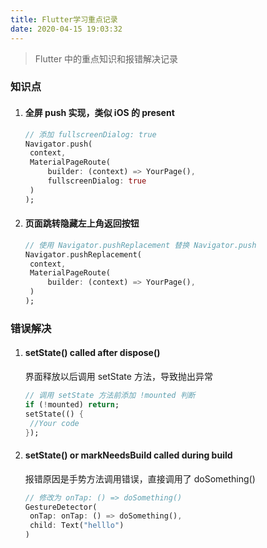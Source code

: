 ```yaml
---
title: Flutter学习重点记录
date: 2020-04-15 19:03:32
---
```


> Flutter 中的重点知识和报错解决记录

<!-- toc -->

### 知识点

1. #### 全屏 push 实现，类似 iOS 的 present

   ```dart
   // 添加 fullscreenDialog: true
   Navigator.push(
   	context, 
   	MaterialPageRoute(
   		builder: (context) => YourPage(),
   		fullscreenDialog: true
   	)
   );
   ```

2. #### 页面跳转隐藏左上角返回按钮

   ```dart
   // 使用 Navigator.pushReplacement 替换 Navigator.push
   Navigator.pushReplacement(
   	context, 
   	MaterialPageRoute(
   		builder: (context) => YourPage(),
   	)
   );
   ```

### 错误解决

1. #### setState() called after dispose()

   界面释放以后调用 setState 方法，导致抛出异常

   ```dart
   // 调用 setState 方法前添加 !mounted 判断
   if (!mounted) return;
   setState(() {
   	//Your code
   });
   ```
   
2. #### setState() or markNeedsBuild called during build

   报错原因是手势方法调用错误，直接调用了 doSomething()

   ```dart
   // 修改为 onTap: () => doSomething()
   GestureDetector(
   	onTap: onTap: () => doSomething(), 
   	child: Text("helllo")
   )
   ```

